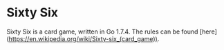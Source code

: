 # Sixty Six

Sixty Six is a card game, written in Go 1.7.4.
The rules can be found [here] (https://en.wikipedia.org/wiki/Sixty-six_(card_game)).
